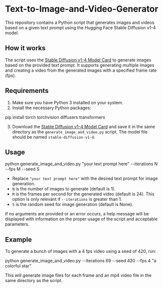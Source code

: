 # Text-to-Image-and-Video-Generator

This repository contains a Python script that generates images and videos based on a given text prompt using the Hugging Face Stable Diffusion v1-4 model.

## How it works

The script uses the [Stable Diffusion v1-4 Model Card](https://huggingface.co/CompVis/stable-diffusion-v1-4) to generate images based on the provided text prompt. It supports generating multiple images and creating a video from the generated images with a specified frame rate (fps).

## Requirements

1. Make sure you have Python 3 installed on your system.
2. Install the necessary Python packages:

pip install torch torchvision diffusers transformers

3. Download the [Stable Diffusion v1-4 Model Card](https://huggingface.co/CompVis/stable-diffusion-v1-4) and save it in the same directory as the `generate_image_and_video.py` script. The model file should be named `stable-diffusion-v1-4`.

## Usage
python generate_image_and_video.py "your text prompt here" --iterations N --fps M --seed S

- Replace `"your text prompt here"` with the desired text prompt for image generation.
- `N` is the number of images to generate (default is 1).
- `M` is the frames per second for the generated video (default is 24). This option is only relevant if `--iterations` is greater than 1.
- `S` is the random seed for image generation (default is None).

If no arguments are provided or an error occurs, a help message will be displayed with information on the proper usage of the script and acceptable parameters.

## Example

To generate a bunch of images with a 4 fps video using a seed of 420, run:

python generate_image_and_video.py --iterations 69 --seed 420 --fps 4 "a colorful star"

This will generate image files for each frame and an mp4 video file in the same directory as the script.
